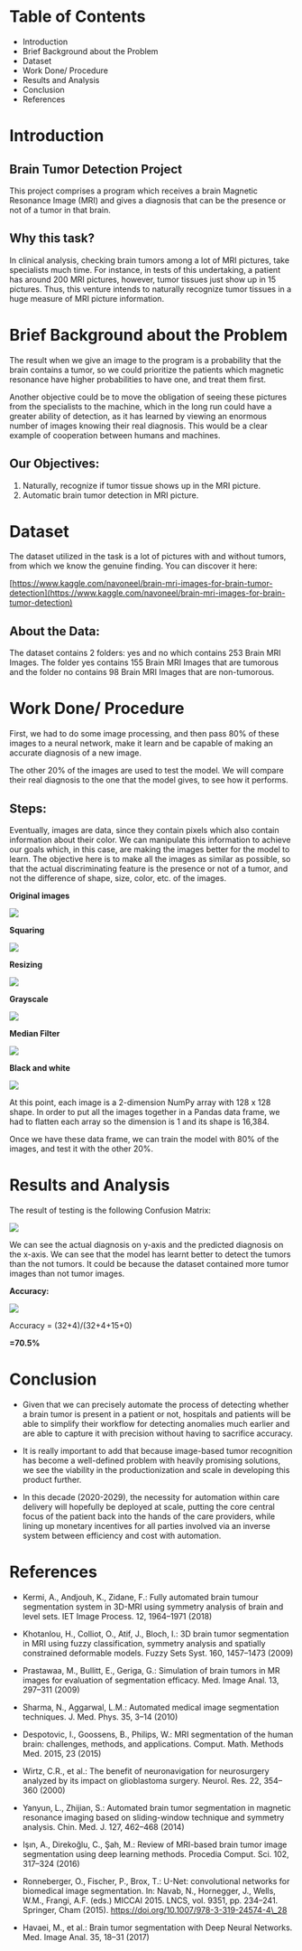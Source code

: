 
# **Table of Contents**

- Introduction
- Brief Background about the Problem
- Dataset
- Work Done/ Procedure
- Results and Analysis
- Conclusion
- References

# **Introduction**

## **Brain Tumor Detection Project**

This project comprises a program which receives a brain Magnetic Resonance Image (MRI) and gives a diagnosis that can be the presence or not of a tumor in that brain.

## **Why this task?**

In clinical analysis, checking brain tumors among a lot of MRI pictures, take specialists much time. For instance, in tests of this undertaking, a patient has around 200 MRI pictures, however, tumor tissues just show up in 15 pictures. Thus, this venture intends to naturally recognize tumor tissues in a huge measure of MRI picture information.

# **Brief Background about the Problem**

The result when we give an image to the program is a probability that the brain contains a tumor, so we could prioritize the patients which magnetic resonance have higher probabilities to have one, and treat them first.

Another objective could be to move the obligation of seeing these pictures from the specialists to the machine, which in the long run could have a greater ability of detection, as it has learned by viewing an enormous number of images knowing their real diagnosis. This would be a clear example of cooperation between humans and machines.

## **Our Objectives:**

1. Naturally, recognize if tumor tissue shows up in the MRI picture.
2. Automatic brain tumor detection in MRI picture.

# **Dataset**

The dataset utilized in the task is a lot of pictures with and without tumors, from which we know the genuine finding. You can discover it here:

[https://www.kaggle.com/navoneel/brain-mri-images-for-brain-tumor-detection](https://www.kaggle.com/navoneel/brain-mri-images-for-brain-tumor-detection)

## **About the Data:**

The dataset contains 2 folders: yes and no which contains 253 Brain MRI Images. The folder yes contains 155 Brain MRI Images that are tumorous and the folder no contains 98 Brain MRI Images that are non-tumorous.

# **Work Done/ Procedure**

First, we had to do some image processing, and then pass 80% of these images to a neural network, make it learn and be capable of making an accurate diagnosis of a new image.

The other 20% of the images are used to test the model. We will compare their real diagnosis to the one that the model gives, to see how it performs.

## **Steps:**

Eventually, images are data, since they contain pixels which also contain information about their color. We can manipulate this information to achieve our goals which, in this case, are making the images better for the model to learn. The objective here is to make all the images as similar as possible, so that the actual discriminating feature is the presence or not of a tumor, and not the difference of shape, size, color, etc. of the images.

**Original images**

![](RackMultipart20210305-4-1lgpfdx_html_63d392e4f806dac9.png)

**Squaring**

![](RackMultipart20210305-4-1lgpfdx_html_e2dcee6bc5eabab4.png)

**Resizing**

![](RackMultipart20210305-4-1lgpfdx_html_eb685f9ea8188d8c.png)

**Grayscale**

![](RackMultipart20210305-4-1lgpfdx_html_7394bb18990db097.png)

**Median Filter**

![](RackMultipart20210305-4-1lgpfdx_html_7394bb18990db097.png)

**Black and white**

![](RackMultipart20210305-4-1lgpfdx_html_e3ee361435efcf76.png)

At this point, each image is a 2-dimension NumPy array with 128 x 128 shape. In order to put all the images together in a Pandas data frame, we had to flatten each array so the dimension is 1 and its shape is 16,384.

Once we have these data frame, we can train the model with 80% of the images, and test it with the other 20%.

# **Results and Analysis**

The result of testing is the following Confusion Matrix:

![](RackMultipart20210305-4-1lgpfdx_html_d996e30fc3f34879.png)

We can see the actual diagnosis on y-axis and the predicted diagnosis on the x-axis. We can see that the model has learnt better to detect the tumors than the not tumors. It could be because the dataset contained more tumor images than not tumor images.

**Accuracy:**

![](RackMultipart20210305-4-1lgpfdx_html_9def6f4e13c62e43.png)

Accuracy = (32+4)/(32+4+15+0)

**=70.5%**

# **Conclusion**

- Given that we can precisely automate the process of detecting whether a brain tumor is present in a patient or not, hospitals and patients will be able to simplify their workflow for detecting anomalies much earlier and are able to capture it with precision without having to sacrifice accuracy.

- It is really important to add that because image-based tumor recognition has become a well-defined problem with heavily promising solutions, we see the viability in the productionization and scale in developing this product further.

- In this decade (2020-2029), the necessity for automation within care delivery will hopefully be deployed at scale, putting the core central focus of the patient back into the hands of the care providers, while lining up monetary incentives for all parties involved via an inverse system between efficiency and cost with automation.

# **References**

- Kermi, A., Andjouh, K., Zidane, F.: Fully automated brain tumour segmentation system in 3D-MRI using symmetry analysis of brain and level sets. IET Image Process. 12, 1964–1971 (2018)

- Khotanlou, H., Colliot, O., Atif, J., Bloch, I.: 3D brain tumor segmentation in MRI using fuzzy classification, symmetry analysis and spatially constrained deformable models. Fuzzy Sets Syst. 160, 1457–1473 (2009)

- Prastawaa, M., Bullitt, E., Geriga, G.: Simulation of brain tumors in MR images for evaluation of segmentation efficacy. Med. Image Anal. 13, 297–311 (2009)

- Sharma, N., Aggarwal, L.M.: Automated medical image segmentation techniques. J. Med. Phys. 35, 3–14 (2010)

- Despotovic, I., Goossens, B., Philips, W.: MRI segmentation of the human brain: challenges, methods, and applications. Comput. Math. Methods Med. 2015, 23 (2015)

- Wirtz, C.R., et al.: The benefit of neuronavigation for neurosurgery analyzed by its impact on glioblastoma surgery. Neurol. Res. 22, 354–360 (2000)

- Yanyun, L., Zhijian, S.: Automated brain tumor segmentation in magnetic resonance imaging based on sliding-window technique and symmetry analysis. Chin. Med. J. 127, 462–468 (2014)

- Işın, A., Direkoğlu, C., Şah, M.: Review of MRI-based brain tumor image segmentation using deep learning methods. Procedia Comput. Sci. 102, 317–324 (2016)

- Ronneberger, O., Fischer, P., Brox, T.: U-Net: convolutional networks for biomedical image segmentation. In: Navab, N., Hornegger, J., Wells, W.M., Frangi, A.F. (eds.) MICCAI 2015. LNCS, vol. 9351, pp. 234–241. Springer, Cham (2015). https://doi.org/10.1007/978-3-319-24574-4\_28

- Havaei, M., et al.: Brain tumor segmentation with Deep Neural Networks. Med. Image Anal. 35, 18–31 (2017)
